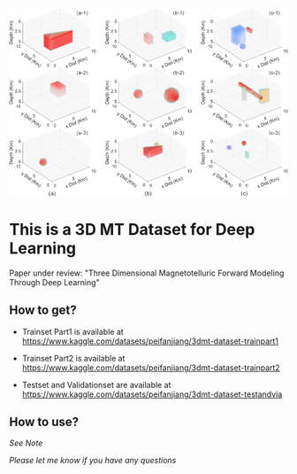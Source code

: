 ![image](DATASET.jpg)

# This is a 3D MT Dataset for Deep Learning

Paper under review: "Three Dimensional Magnetotelluric Forward Modeling Through Deep Learning"

## How to get?

* Trainset Part1 is available at https://www.kaggle.com/datasets/peifanjiang/3dmt-dataset-trainpart1

* Trainset Part2 is available at https://www.kaggle.com/datasets/peifanjiang/3dmt-dataset-trainpart2

* Testset and Validationset are available at https://www.kaggle.com/datasets/peifanjiang/3dmt-dataset-testandvia

## How to use?

*See Note*

*Please let me know if you have any questions*
